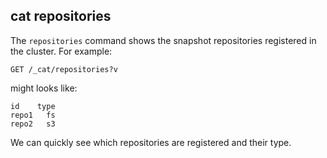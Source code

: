 ##  cat repositories

The `repositories` command shows the snapshot repositories registered in the cluster. For example:
    
    
    GET /_cat/repositories?v

might looks like:
    
    
    id    type
    repo1   fs
    repo2   s3

We can quickly see which repositories are registered and their type.
